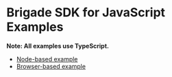 # Brigade SDK for JavaScript Examples

__Note: All examples use TypeScript.__

* [Node-based example](./node)
* [Browser-based example](./browser)
